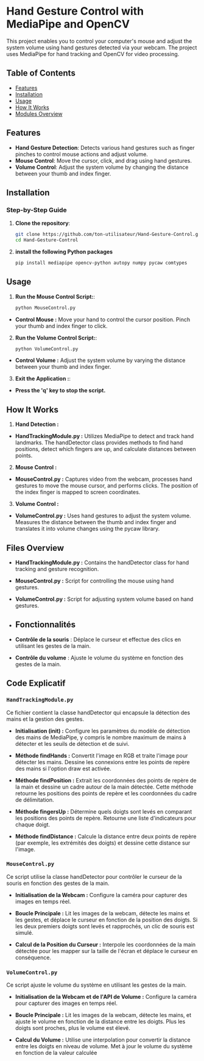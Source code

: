 # Hand Gesture Control with MediaPipe and OpenCV

This project enables you to control your computer's mouse and adjust the system volume using hand gestures detected via your webcam. The project uses MediaPipe for hand tracking and OpenCV for video processing.
## Table of Contents
- [Features](#features)
- [Installation](#installation)
- [Usage](#usage)
- [How It Works](#how-it-works)
- [Modules Overview](#modules-overview)


## Features

- **Hand Gesture Detection**: Detects various hand gestures such as finger pinches to control mouse actions and adjust volume.
- **Mouse Control**: Move the cursor, click, and drag using hand gestures.
- **Volume Control**: Adjust the system volume by changing the distance between your thumb and index finger.

## Installation
### Step-by-Step Guide

1. **Clone the repository**:
   ```bash
   git clone https://github.com/ton-utilisateur/Hand-Gesture-Control.git
   cd Hand-Gesture-Control
2. **install the following Python packages** 
    ```bash
   pip install mediapipe opencv-python autopy numpy pycaw comtypes

## Usage 
1. **Run the Mouse Control Script:**:
   ```bash
   python MouseControl.py
 - **Control Mouse :** Move your hand to control the cursor position. Pinch your thumb and index finger to click.
2. **Run the Volume Control Script:**:
   ```bash
   python VolumeControl.py
 - **Control Volume :** Adjust the system volume by varying the distance between your thumb and index finger.
3. **Exit the Application :**:

 - **Press the 'q' key to stop the script.** 
## How It Works
1. **Hand Detection :**
- **HandTrackingModule.py :** Utilizes MediaPipe to detect and track hand landmarks. The handDetector class provides methods to find hand positions, detect which fingers are up, and calculate distances between points.
 
2. **Mouse Control :**

 - **MouseControl.py :** Captures video from the webcam, processes hand gestures to move the mouse cursor, and performs clicks. The position of the index finger is mapped to screen coordinates.
3. **Volume Control :**
 - **VolumeControl.py :** Uses hand gestures to adjust the system volume. Measures the distance between the thumb and index finger and translates it into volume changes using the pycaw library.

## Files Overview
 - **HandTrackingModule.py :** Contains the handDetector class for hand tracking and gesture recognition.
 - **MouseControl.py :** Script for controlling the mouse using hand gestures.
- **VolumeControl.py :** Script for adjusting system volume based on hand gestures.
- ## Fonctionnalités

- **Contrôle de la souris** : Déplace le curseur et effectue des clics en utilisant les gestes de la main.
- **Contrôle du volume** : Ajuste le volume du système en fonction des gestes de la main.

## Code Explicatif

### `HandTrackingModule.py`
Ce fichier contient la classe handDetector qui encapsule la détection des mains et la gestion des gestes.

- **Initialisation (__init__) :** Configure les paramètres du modèle de détection des mains de MediaPipe, y compris le nombre maximum de mains à détecter et les seuils de détection et de suivi.

- **Méthode findHands :**  Convertit l'image en RGB et traite l'image pour détecter les mains. Dessine les connexions entre les points de repère des mains si l'option draw est activée.

- **Méthode findPosition :** Extrait les coordonnées des points de repère de la main et dessine un cadre autour de la main détectée. Cette méthode retourne les positions des points de repère et les coordonnées du cadre de délimitation.

- **Méthode fingersUp :** Détermine quels doigts sont levés en comparant les positions des points de repère. Retourne une liste d'indicateurs pour chaque doigt.

- **Méthode findDistance :** Calcule la distance entre deux points de repère (par exemple, les extrémités des doigts) et dessine cette distance sur l'image.
### `MouseControl.py`
Ce script utilise la classe handDetector pour contrôler le curseur de la souris en fonction des gestes de la main.

- **Initialisation de la Webcam :** Configure la caméra pour capturer des images en temps réel.

- **Boucle Principale :**  Lit les images de la webcam, détecte les mains et les gestes, et déplace le curseur en fonction de la position des doigts. Si les deux premiers doigts sont levés et rapprochés, un clic de souris est simulé.

- **Calcul de la Position du Curseur :** Interpole les coordonnées de la main détectée pour les mapper sur la taille de l'écran et déplace le curseur en conséquence.

### `VolumeControl.py`
Ce script ajuste le volume du système en utilisant les gestes de la main.

- **Initialisation de la Webcam et de l'API de Volume :** Configure la caméra pour capturer des images en temps réel.

- **Boucle Principale :**  Lit les images de la webcam, détecte les mains, et ajuste le volume en fonction de la distance entre les doigts. Plus les doigts sont proches, plus le volume est élevé.

- **Calcul du Volume :** Utilise une interpolation pour convertir la distance entre les doigts en niveau de volume. Met à jour le volume du système en fonction de la valeur calculée
